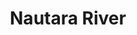 ---
title: "Nautara River"
title_bn: "নাউতারা নদী"
description: "This river originated from Lowland of East Chatnai, Dimala Upazilla (Nilphamari), that falls into Buritista river.
Length of this river is 22.8 km, width is 20 meters. Depth is 2.5 meters. Size of river basin is 30 sq. km. Streamflow remaining throughout the year. And free from ebb and tide."
---